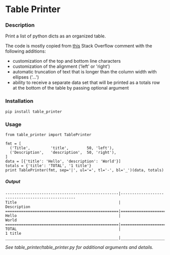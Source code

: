 # Table Printer

### Description
Print a list of python dicts as an organized table.

The code is mostly copied from [this](http://stackoverflow.com/a/5087336) Stack Overflow comment with the following additions:
- customization of the top and bottom line characters
- customization of the alignment ('left' or 'right')
- automatic truncation of text that is longer than the column width with ellipses ('...')
- ability to receive a separate data set that will be printed as a totals row at the bottom of the table by passing optional argument

### Installation
`pip install table_printer`

### Usage
```
from table_printer import TablePrinter

fmt = [
  ('Title',         'title',        50, 'left'),
  ('Description',   'description',  50, 'right'),
]
data = [{'title': 'Hello', 'description': 'World'}]
totals = {'title': 'TOTAL', '1 title'}
print TablePrinter(fmt, sep='|', ul='=', tl='-', bl='_')(data, totals)
```

##### Output
```
--------------------------------------------------|--------------------------------------------------
Title                                             |                                       Description
==================================================|==================================================
Hello                                             |                                             World
==================================================|==================================================
TOTAL                                             |                                           1 title
__________________________________________________|__________________________________________________
```

*See table_printer/table_printer.py for additional arguments and details.*
